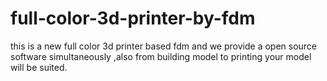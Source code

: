# full-color-3d-printer-by-fdm
this is a new full color 3d printer based fdm and we provide a open source software simultaneously ,also from building model to printing your model will be suited.
